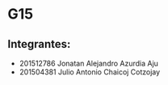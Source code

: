 # G15
## Integrantes:
- 201512786 Jonatan Alejandro Azurdia Aju
- 201504381 Julio Antonio Chaicoj Cotzojay